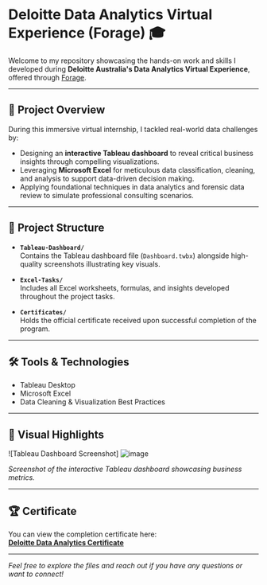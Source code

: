 # Deloitte Data Analytics Virtual Experience (Forage) 🎓

Welcome to my repository showcasing the hands-on work and skills I developed during **Deloitte Australia's Data Analytics Virtual Experience**, offered through [Forage](https://www.theforage.com/).

---

## 🚀 Project Overview

During this immersive virtual internship, I tackled real-world data challenges by:

- Designing an **interactive Tableau dashboard** to reveal critical business insights through compelling visualizations.
- Leveraging **Microsoft Excel** for meticulous data classification, cleaning, and analysis to support data-driven decision making.
- Applying foundational techniques in data analytics and forensic data review to simulate professional consulting scenarios.

---

## 📂 Project Structure

- **`Tableau-Dashboard/`**  
  Contains the Tableau dashboard file (`Dashboard.twbx`) alongside high-quality screenshots illustrating key visuals.

- **`Excel-Tasks/`**  
  Includes all Excel worksheets, formulas, and insights developed throughout the project tasks.

- **`Certificates/`**  
  Holds the official certificate received upon successful completion of the program.

---

## 🛠 Tools & Technologies

- Tableau Desktop  
- Microsoft Excel  
- Data Cleaning & Visualization Best Practices

---

## 📸 Visual Highlights

![Tableau Dashboard Screenshot]
![image](https://github.com/user-attachments/assets/ab1ba237-7fdf-4354-939e-62526d83e025)


*Screenshot of the interactive Tableau dashboard showcasing business metrics.*

---

## 🏆 Certificate

You can view the completion certificate here:  
[**Deloitte Data Analytics Certificate**](https://forage-uploads-prod.s3.amazonaws.com/completion-certificates/9PBTqmSxAf6zZTseP/io9DzWKe3PTsiS6GG_9PBTqmSxAf6zZTseP_bvwLp5LS6yMxZ9MZN_1749501709314_completion_certificate.pdf)

---

*Feel free to explore the files and reach out if you have any questions or want to connect!*
